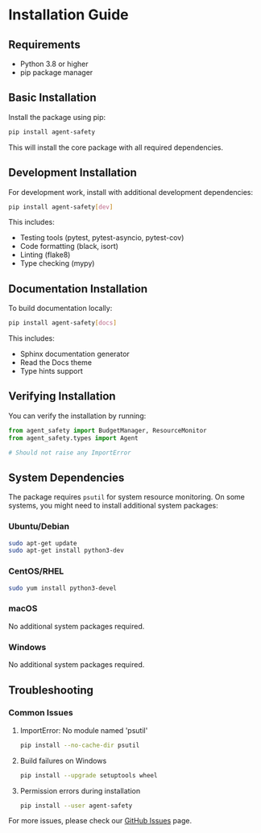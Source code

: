 # Installation Guide

## Requirements

- Python 3.8 or higher
- pip package manager

## Basic Installation

Install the package using pip:

```bash
pip install agent-safety
```

This will install the core package with all required dependencies.

## Development Installation

For development work, install with additional development dependencies:

```bash
pip install agent-safety[dev]
```

This includes:
- Testing tools (pytest, pytest-asyncio, pytest-cov)
- Code formatting (black, isort)
- Linting (flake8)
- Type checking (mypy)

## Documentation Installation

To build documentation locally:

```bash
pip install agent-safety[docs]
```

This includes:
- Sphinx documentation generator
- Read the Docs theme
- Type hints support

## Verifying Installation

You can verify the installation by running:

```python
from agent_safety import BudgetManager, ResourceMonitor
from agent_safety.types import Agent

# Should not raise any ImportError
```

## System Dependencies

The package requires `psutil` for system resource monitoring. On some systems, you might need to install additional system packages:

### Ubuntu/Debian
```bash
sudo apt-get update
sudo apt-get install python3-dev
```

### CentOS/RHEL
```bash
sudo yum install python3-devel
```

### macOS
No additional system packages required.

### Windows
No additional system packages required.

## Troubleshooting

### Common Issues

1. ImportError: No module named 'psutil'
   ```bash
   pip install --no-cache-dir psutil
   ```

2. Build failures on Windows
   ```bash
   pip install --upgrade setuptools wheel
   ```

3. Permission errors during installation
   ```bash
   pip install --user agent-safety
   ```

For more issues, please check our [GitHub Issues](https://github.com/mason-ai/agent-safety/issues) page. 